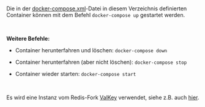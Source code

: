 <br>

Die in der [docker-compose.xml](docker-compose.xml)-Datei in diesem Verzeichnis
definierten Container können mit dem Befehl `docker-compose up` gestartet werden.

<br>

**Weitere Befehle:**

* Container herunterfahren und löschen: `docker-compose down`

* Container herunterfahren (aber nicht löschen): `docker-compose stop`

* Container wieder starten: `docker-compose start`

<br>

Es wird eine Instanz vom Redis-Fork [ValKey](https://valkey.io) verwendet, 
siehe z.B. auch [hier](https://www.heise.de/select/ct/2024/9/2409311024131767794).

<br>